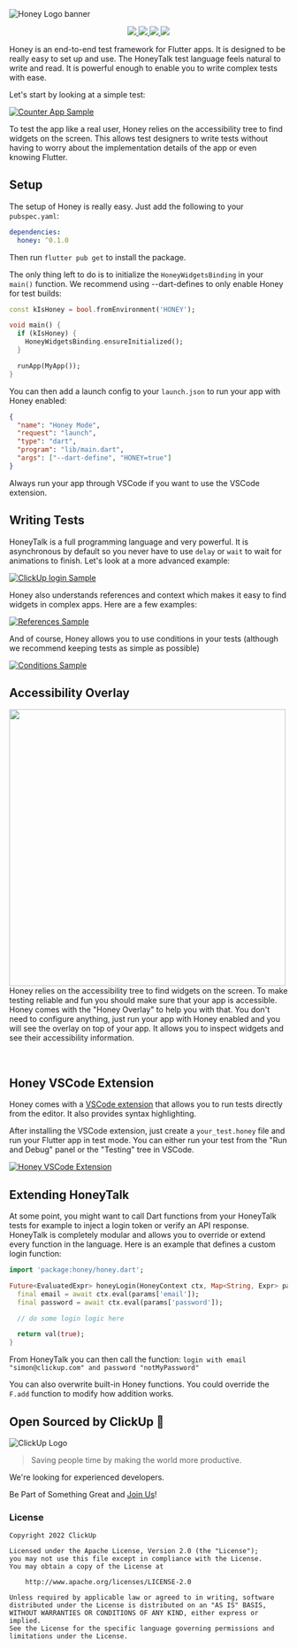 <picture>
  <source media="(prefers-color-scheme: dark)" srcset="https://raw.githubusercontent.com/clickup/honey/main/.github/assets/honey-banner-dark.svg">
  <source media="(prefers-color-scheme: light)" srcset="https://raw.githubusercontent.com/clickup/honey/main/.github/assets/honey-banner-light.svg">
  <img alt="Honey Logo banner" src="https://raw.githubusercontent.com/clickup/honey/main/.github/assets/honey-banner-light.svg">
</picture>

<p align="center">
  <a href="https://pub.dev/packages/honey">
    <img src="https://img.shields.io/pub/v/honey?label=pub.dev&labelColor=333940&logo=dart">
  </a>
   <a href="https://honey.dev">
    <img src="https://img.shields.io/static/v1?label=honey&message=docs&labelColor=333940&logo=mdBook&logoColor=white&color=229ED9">
  </a>
  <a href="https://github.com/clickup/honey/actions/workflows/dart.yaml">
    <img src="https://img.shields.io/github/workflow/status/clickup/honey/Dart%20CI/main?label=tests&labelColor=333940&logo=github">
  </a>
  <a href="https://app.codecov.io/gh/clickup/honey">
    <img src="https://img.shields.io/codecov/c/github/clickup/honey?logo=codecov&logoColor=fff&labelColor=333940">
  </a>
</p>

Honey is an end-to-end test framework for Flutter apps. It is designed to be really easy to set up and use. The HoneyTalk test language feels natural to write and read. It is powerful enough to enable you to write complex tests with ease.

Let's start by looking at a simple test:

[![Counter App Sample](https://raw.githubusercontent.com/clickup/honey/main/.github/assets/sample-counter-app.svg)](#)

To test the app like a real user, Honey relies on the accessibility tree to find widgets on the screen. This allows test designers to write tests without having to worry about the implementation details of the app or even knowing Flutter.

## Setup

The setup of Honey is really easy. Just add the following to your `pubspec.yaml`:

```yaml
dependencies:
  honey: ^0.1.0
```

Then run `flutter pub get` to install the package.

The only thing left to do is to initialize the `HoneyWidgetsBinding` in your `main()` function. We recommend using --dart-defines to only enable Honey for test builds:

```dart
const kIsHoney = bool.fromEnvironment('HONEY');

void main() {
  if (kIsHoney) {
    HoneyWidgetsBinding.ensureInitialized();
  }

  runApp(MyApp());
}
```

You can then add a launch config to your `launch.json` to run your app with Honey enabled:

```json
{
  "name": "Honey Mode",
  "request": "launch",
  "type": "dart",
  "program": "lib/main.dart",
  "args": ["--dart-define", "HONEY=true"]
}
```

Always run your app through VSCode if you want to use the VSCode extension.

## Writing Tests

HoneyTalk is a full programming language and very powerful. It is asynchronous by default so you never have to use `delay` or `wait` to wait for animations to finish. Let's look at a more advanced example:

[![ClickUp login Sample](https://raw.githubusercontent.com/clickup/honey/main/.github/assets/sample-clickup-login.svg)](#)

Honey also understands references and context which makes it easy to find widgets in complex apps. Here are a few examples:

[![References Sample](https://raw.githubusercontent.com/clickup/honey/main/.github/assets/sample-references.svg)](#)

And of course, Honey allows you to use conditions in your tests (although we recommend keeping tests as simple as possible)

[![Conditions Sample](https://raw.githubusercontent.com/clickup/honey/main/.github/assets/sample-conditions.svg)](#)

## Accessibility Overlay

<img src="https://raw.githubusercontent.com/clickup/honey/main/.github/assets/honey-overlay.png" height="500px" align="left">

Honey relies on the accessibility tree to find widgets on the screen. To make testing reliable and fun you should make sure that your app is accessible. Honey comes with the "Honey Overlay" to help you with that. You don't need to configure anything, just run your app with Honey enabled and you will see the overlay on top of your app. It allows you to inspect widgets and see their accessibility information.

<br clear="left"/>

## Honey VSCode Extension

Honey comes with a [VSCode extension]() that allows you to run tests directly from the editor. It also provides syntax highlighting.

After installing the VSCode extension, just create a `your_test.honey` file and run your Flutter app in test mode. You can either run your test from the "Run and Debug" panel or the "Testing" tree in VSCode.

[![Honey VSCode Extension](https://raw.githubusercontent.com/clickup/honey/main/.github/assets/honey-vscode.png)](#)

## Extending HoneyTalk

At some point, you might want to call Dart functions from your HoneyTalk tests for example to inject a login token or verify an API response. HoneyTalk is completely modular and allows you to override or extend every function in the language. Here is an example that defines a custom login function:

```dart
import 'package:honey/honey.dart';

Future<EvaluatedExpr> honeyLogin(HoneyContext ctx, Map<String, Expr> params) {
  final email = await ctx.eval(params['email']);
  final password = await ctx.eval(params['password']);

  // do some login logic here

  return val(true);
}
```

From HoneyTalk you can then call the function:
`login with email "simon@clickup.com" and password "notMyPassword"`

You can also overwrite built-in Honey functions. You could override the `F.add` function to modify how addition works.

## Open Sourced by ClickUp 💙

<picture>
  <source media="(prefers-color-scheme: dark)" srcset="https://raw.githubusercontent.com/clickup/honey/main/.github/assets/clickup-logo-dark.svg">
  <source media="(prefers-color-scheme: light)" srcset="https://raw.githubusercontent.com/clickup/honey/main/.github/assets/clickup-logo-light.svg">
  <img alt="ClickUp Logo" src="https://raw.githubusercontent.com/clickup/honey/main/.github/assets/clickup-logo-light.svg">
</picture>

> Saving people time by making the world more productive.

We're looking for experienced developers.

Be Part of Something Great and [Join Us](https://clickup.com/careers)!

### License

```
Copyright 2022 ClickUp

Licensed under the Apache License, Version 2.0 (the "License");
you may not use this file except in compliance with the License.
You may obtain a copy of the License at

    http://www.apache.org/licenses/LICENSE-2.0

Unless required by applicable law or agreed to in writing, software
distributed under the License is distributed on an "AS IS" BASIS,
WITHOUT WARRANTIES OR CONDITIONS OF ANY KIND, either express or implied.
See the License for the specific language governing permissions and
limitations under the License.
```
